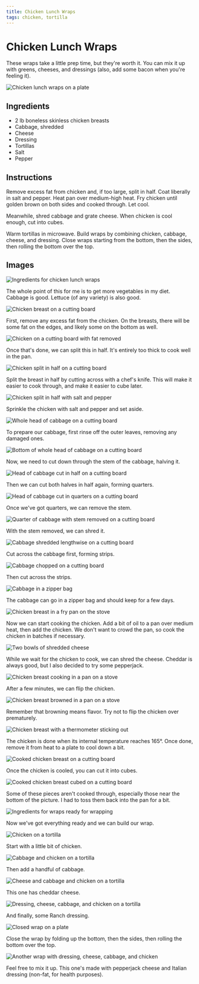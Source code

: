 ```yaml
---
title: Chicken Lunch Wraps
tags: chicken, tortilla
---
```


# Chicken Lunch Wraps

These wraps take a little prep time, but they're worth it. You can mix
it up with greens, cheeses, and dressings (also, add some bacon when
you're feeling it).

![Chicken lunch wraps on a plate](title.jpg)

## Ingredients

* 2 lb boneless skinless chicken breasts
* Cabbage, shredded
* Cheese
* Dressing
* Tortillas
* Salt
* Pepper

## Instructions

Remove excess fat from chicken and, if too large, split in half. Coat
liberally in salt and pepper. Heat pan over medium-high heat. Fry
chicken until golden brown on both sides and cooked through. Let cool.

Meanwhile, shred cabbage and grate cheese. When chicken is cool enough,
cut into cubes.

Warm tortillas in microwave. Build wraps by combining chicken, cabbage,
cheese, and dressing. Close wraps starting from the bottom, then the
sides, then rolling the bottom over the top.

## Images

![Ingredients for chicken lunch wraps](01-ingredients.jpg)

The whole point of this for me is to get more vegetables in my diet.
Cabbage is good. Lettuce (of any variety) is also good.

![Chicken breast on a cutting board](02-chicken-breast.jpg)

First, remove any excess fat from the chicken. On the breasts, there
will be some fat on the edges, and likely some on the bottom as well.

![Chicken on a cutting board with fat removed](03-chicken-dressed.jpg)

Once that's done, we can split this in half. It's entirely too thick to
cook well in the pan.

![Chicken split in half on a cutting board](04-chicken-split.jpg)

Split the breast in half by cutting across with a chef's knife. This
will make it easier to cook through, and make it easier to cube later.

![Chicken split in half with salt and pepper](05-chicken-sprinkle.jpg)

Sprinkle the chicken with salt and pepper and set aside.

![Whole head of cabbage on a cutting board](06-cabbage.jpg)

To prepare our cabbage, first rinse off the outer leaves, removing any
damaged ones.

![Bottom of whole head of cabbage on a cutting board](07-cabbage-bottom.jpg)

Now, we need to cut down through the stem of the cabbage, halving it.

![Head of cabbage cut in half on a cutting board](08-cabbage-halfed.jpg)

Then we can cut both halves in half again, forming quarters.

![Head of cabbage cut in quarters on a cutting board](09-cabbage-quarter.jpg)

Once we've got quarters, we can remove the stem.

![Quarter of cabbage with stem removed on a cutting board](10-cabbage-stemmed.jpg)

With the stem removed, we can shred it.

![Cabbage shredded lengthwise on a cutting board](11-cabbage-shredded.jpg)

Cut across the cabbage first, forming strips.

![Cabbage chopped on a cutting board](12-cabbage-chopped.jpg)

Then cut across the strips.

![Cabbage in a zipper bag](13-cabbage-bag.jpg)

The cabbage can go in a zipper bag and should keep for a few days.

![Chicken breast in a fry pan on the stove](14-chicken-pan.jpg)

Now we can start cooking the chicken. Add a bit of oil to a pan over
medium heat, then add the chicken. We don't want to crowd the pan, so
cook the chicken in batches if necessary.

![Two bowls of shredded cheese](15-cheese-shredded.jpg)

While we wait for the chicken to cook, we can shred the cheese. Cheddar
is always good, but I also decided to try some pepperjack.

![Chicken breast cooking in a pan on a stove](16-chicken-cooking.jpg)

After a few minutes, we can flip the chicken.

![Chicken breast browned in a pan on a stove](17-chicken-browned.jpg)

Remember that browning means flavor. Try not to flip the chicken over
prematurely.

![Chicken breast with a thermometer sticking out](18-chicken-thermometer.jpg)

The chicken is done when its internal temperature reaches 165°. Once
done, remove it from heat to a plate to cool down a bit.

![Cooked chicken breast on a cutting board](19-chicken-done.jpg)

Once the chicken is cooled, you can cut it into cubes.

![Cooked chicken breast cubed on a cutting board](20-chicken-cubed.jpg)

Some of these pieces aren't cooked through, especially those near the
bottom of the picture. I had to toss them back into the pan for a bit.

![Ingredients for wraps ready for wrapping](21-wrap-ingredients.jpg)

Now we've got everything ready and we can build our wrap.

![Chicken on a tortilla](22-wrap-chicken.jpg)

Start with a little bit of chicken.

![Cabbage and chicken on a tortilla](23-wrap-cabbage.jpg)

Then add a handful of cabbage.

![Cheese and cabbage and chicken on a tortilla](24-wrap-cheese.jpg)

This one has cheddar cheese.

![Dressing, cheese, cabbage, and chicken on a tortilla](25-wrap-dressing.jpg)

And finally, some Ranch dressing.

![Closed wrap on a plate](26-wrap-wrapped.jpg)

Close the wrap by folding up the bottom, then the sides, then rolling
the bottom over the top.

![Another wrap with dressing, cheese, cabbage, and chicken](27-wrap-deux.jpg)

Feel free to mix it up. This one's made with pepperjack cheese and
Italian dressing (non-fat, for health purposes).

